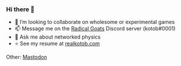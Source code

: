 <!-- <a href="https://app.daily.dev/realkotob"><img src="https://api.daily.dev/devcards/e1f393ce0c63452286b4060e1099e437.png?r=i6z" align="right" width="400" alt="Kotob's Dev Card"/></a> -->
### Hi there 👋

- 👯 I’m looking to collaborate on wholesome or experimental games
- 📫 Message me on the [Radical Goats](https://discord.gg/RH7aZhune5) Discord server (kotob#0001)
- 💬 Ask me about networked physics
- ⭐ See my resume at [realkotob.com](http://realkotob.com)
<!--
**asheraryam/asheraryam** is a ✨ _special_ ✨ repository because its `README.md` (this file) appears on your GitHub profile.

Here are some ideas to get you started:

- 🔭 I’m currently working on ...
- 🌱 I’m currently learning ...
- 👯 I’m looking to collaborate on ...
- 🤔 I’m looking for help with ...
- 💬 Ask me about ...
- 📫 How to reach me: ...
- 😄 Pronouns: ...
- ⚡ Fun fact: ...
-->
<!--![realkotob's GitHub stats](https://github-readme-stats.vercel.app/api?username=realkotob&count_private=true)-->
<!-- [![Top Langs](https://github-readme-stats.vercel.app/api/top-langs/?username=realkotob)](https://github.com/anuraghazra/github-readme-stats) -->

Other: <a rel="me" href="https://mastodon.gamedev.place/@realkotob">Mastodon</a>
